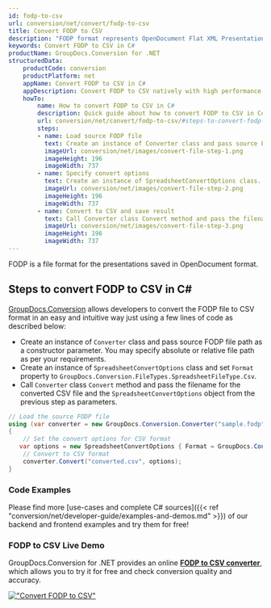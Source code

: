 ```yaml
---
id: fodp-to-csv
url: conversion/net/convert/fodp-to-csv
title: Convert FODP to CSV
description: "FODP format represents OpenDocument Flat XML Presentation with .fodp extension. Learn how to convert FODP to CSV file programmatically in C# language using GroupDocs.Conversion for .NET library."
keywords: Convert FODP to CSV in C#
productName: GroupDocs.Conversion for .NET
structuredData:
    productCode: conversion
    productPlatform: net
    appName: Convert FODP to CSV in C#
    appDescription: Convert FODP to CSV natively with high performance using C# language and server side GroupDocs.Conversion for .NET APIs, without the use of any software like Microsoft or Open Office.
    howTo:
        name: How to convert FODP to CSV in C# 
        description: Quick guide about how to convert FODP to CSV in C# with high performance and accuracy.
        url: conversion/net/convert/fodp-to-csv/#steps-to-convert-fodp-to-csv-in-c
        steps:
        - name: Load source FODP file 
          text: Create an instance of Converter class and pass source FODP file path as a constructor parameter. You may specify absolute or relative file path as per your requirements. 
          imageUrl: conversion/net/images/convert-file-step-1.png
          imageHeight: 196
          imageWidth: 737
        - name: Specify convert options 
          text: Create an instance of SpreadsheetConvertOptions class.
          imageUrl: conversion/net/images/convert-file-step-2.png
          imageHeight: 196
          imageWidth: 737
        - name: Convert to CSV and save result 
          text: Call Converter class Convert method and pass the filename for the converted HTML file and the SpreadsheetConvertOptions object from the previous step as parameters.
          imageUrl: conversion/net/images/convert-file-step-3.png
          imageHeight: 196
          imageWidth: 737
---
```


FODP is a file format for the presentations saved in OpenDocument format.

## Steps to convert FODP to CSV in C#

[GroupDocs.Conversion](https://products.groupdocs.com/conversion/net) allows developers to convert the FODP file to CSV format in an easy and intuitive way just using a few lines of code as described below:

* Create an instance of `Converter` class and pass source FODP file path as a constructor parameter. You may specify absolute or relative file path as per your requirements. 
* Create an instance of `SpreadsheetConvertOptions` class and set `Format` property to `GroupDocs.Conversion.FileTypes.SpreadsheetFileType.Csv`.
* Call `Converter` class `Convert` method and pass the filename for the converted CSV file and the `SpreadsheetConvertOptions` object from the previous step as parameters.

```csharp
// Load the source FODP file
using (var converter = new GroupDocs.Conversion.Converter("sample.fodp"))
{
    // Set the convert options for CSV format
   var options = new SpreadsheetConvertOptions { Format = GroupDocs.Conversion.FileTypes.SpreadsheetFileType.Csv };
    // Convert to CSV format
    converter.Convert("converted.csv", options);
}
```

### Code Examples

Please find more [use-cases and complete C# sources]({{< ref "conversion/net/developer-guide/examples-and-demos.md" >}}) of our backend and frontend examples and try them for free!

### FODP to CSV Live Demo

GroupDocs.Conversion for .NET provides an online [**FODP to CSV converter**](https://products.groupdocs.app/conversion/fodp-to-csv), which allows you to try it for free and check conversion quality and accuracy.

[!["Convert FODP to CSV"](conversion/net/images/convert-to-csv/convert-fodp-to-csv.png)](https://products.groupdocs.app/conversion/fodp-to-csv)